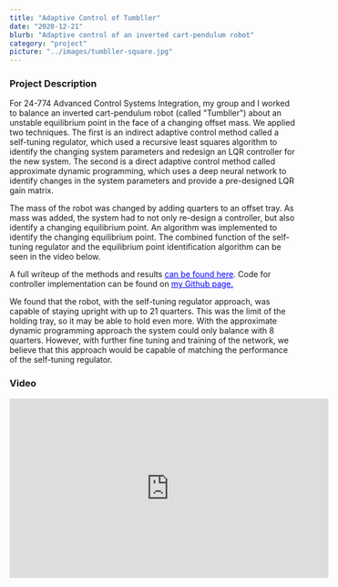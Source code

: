 ```yaml
---
title: "Adaptive Control of Tumbller"
date: "2020-12-21"
blurb: "Adaptive control of an inverted cart-pendulum robot"
category: "project"
picture: "../images/tumbller-square.jpg"
---
```


### Project Description
For 24-774 Advanced Control Systems Integration, my group and I worked to balance an inverted cart-pendulum robot (called "Tumbller") about an unstable equilibrium point in the face of a changing offset mass. We applied two techniques. The first is an indirect adaptive control method called a self-tuning regulator, which used a recursive least squares algorithm to identify the changing system parameters and redesign an LQR controller for the new system. The second is a direct adaptive control method called approximate dynamic programming, which uses a deep neural network to identify changes in the system parameters and provide a pre-designed LQR gain matrix. 

The mass of the robot was changed by adding quarters to an offset tray. As mass was added, the system had to not only re-design a controller, but also identify a changing equilibrium point. An algorithm was implemented to identify the changing equilibrium point. The combined function of the self-tuning regulator and the equilibrium point identification algorithm can be seen in the video below.

A full writeup of the methods and results <a href="/adaptive-tumbller-report.pdf" style="color:blue;">can be found here</a>. Code for controller implementation can be found on <a href="https://github.com/mdermksian/adaptive-tumbller" style="color:blue;" target="_blank" rel="noopener noreferrer"> my Github page.</a>

We found that the robot, with the self-tuning regulator approach, was capable of staying upright with up to 21 quarters. This was the limit of the holding tray, so it may be able to hold even more. With the approximate dynamic programming approach the system could only balance with 8 quarters. However, with further fine tuning and training of the network, we believe that this approach would be capable of matching the performance of the self-tuning regulator.

### Video
<iframe style="display: block; margin: 0 auto;" width="560" height="315" src="https://www.youtube.com/embed/mllYhUX52Sk" frameborder="0" allow="accelerometer; autoplay; clipboard-write; encrypted-media; gyroscope; picture-in-picture" allowfullscreen></iframe>